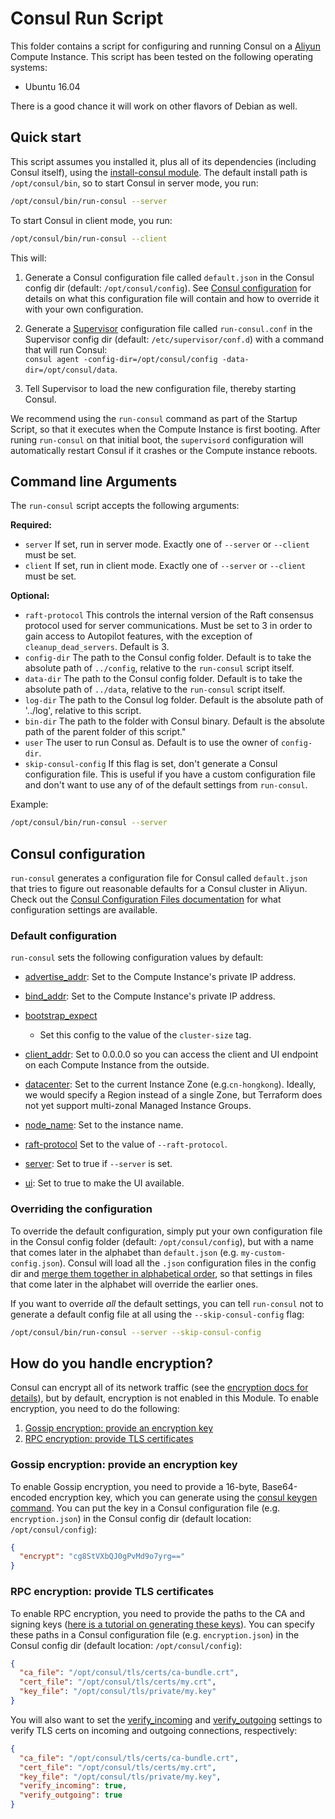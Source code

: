 # Consul Run Script

This folder contains a script for configuring and running Consul on a [Aliyun](https://www.aliyun.com/) Compute Instance. This script has been tested on the following operating systems:

* Ubuntu 16.04

There is a good chance it will work on other flavors of Debian as well.

## Quick start

This script assumes you installed it, plus all of its dependencies (including Consul itself), using the [install-consul module](https://github.com/mirrodance/terraform-aliyun-consul/tree/master/modules/install-consul). The default install path is `/opt/consul/bin`, so to start Consul in server mode, you run:

```bash
/opt/consul/bin/run-consul --server
```

To start Consul in client mode, you run:

```bash
/opt/consul/bin/run-consul --client
```

This will:

1. Generate a Consul configuration file called `default.json` in the Consul config dir (default: `/opt/consul/config`).
   See [Consul configuration](#consul-configuration) for details on what this configuration file will contain and how
   to override it with your own configuration.

1. Generate a [Supervisor](http://supervisord.org/) configuration file called `run-consul.conf` in the Supervisor
   config dir (default: `/etc/supervisor/conf.d`) with a command that will run Consul:  
   `consul agent -config-dir=/opt/consul/config -data-dir=/opt/consul/data`.

1. Tell Supervisor to load the new configuration file, thereby starting Consul.

We recommend using the `run-consul` command as part of the Startup Script,
so that it executes when the Compute Instance is first booting. After runing `run-consul` on that initial boot, the `supervisord`
configuration  will automatically restart Consul if it crashes or the Compute instance reboots.

## Command line Arguments

The `run-consul` script accepts the following arguments:

**Required:**

* `server` If set, run in server mode. Exactly one of `--server` or `--client` must be set.
* `client` If set, run in client mode. Exactly one of `--server` or `--client` must be set.

**Optional:**

* `raft-protocol` This controls the internal version of the Raft consensus protocol used for server communications. Must
  be set to 3 in order to gain access to Autopilot features, with the exception of `cleanup_dead_servers`. Default is 3.
* `config-dir` The path to the Consul config folder. Default is to take the absolute path of `../config`, relative to the `run-consul` script itself.
* `data-dir` The path to the Consul config folder. Default is to take the absolute path of `../data`, relative to the `run-consul` script itself.
* `log-dir` The path to the Consul log folder. Default is the absolute path of '../log', relative to this script.
* `bin-dir` The path to the folder with Consul binary. Default is the absolute path of the parent folder of this script."
* `user` The user to run Consul as. Default is to use the owner of `config-dir`.
* `skip-consul-config` If this flag is set, don't generate a Consul configuration file. This is useful if you have a custom configuration file and don't want to use any of of the default settings from `run-consul`.

Example:

```bash
/opt/consul/bin/run-consul --server
```

## Consul configuration

`run-consul` generates a configuration file for Consul called `default.json` that tries to figure out reasonable defaults for a Consul cluster in Aliyun. Check out the [Consul Configuration Files documentation](https://www.consul.io/docs/agent/options.html#configuration-files) for what configuration settings are available.

### Default configuration

`run-consul` sets the following configuration values by default:
  
* [advertise_addr](https://www.consul.io/docs/agent/options.html#advertise_addr): Set to the Compute Instance's private IP address.

* [bind_addr](https://www.consul.io/docs/agent/options.html#bind_addr): Set to the Compute Instance's private IP address.

* [bootstrap_expect](https://www.consul.io/docs/agent/options.html#bootstrap_expect)
  * Set this config to the value of the `cluster-size` tag.

* [client_addr](https://www.consul.io/docs/agent/options.html#client_addr): Set to 0.0.0.0 so you can access the client
  and UI endpoint on each Compute Instance from the outside.

* [datacenter](https://www.consul.io/docs/agent/options.html#datacenter): Set to the current Instance Zone (e.g.`cn-hongkong`).
  Ideally, we would specify a Region instead of a single Zone, but Terraform does not yet support multi-zonal Managed
  Instance Groups.

* [node_name](https://www.consul.io/docs/agent/options.html#node_name): Set to the instance name.
  
* [raft-protocol](https://www.consul.io/docs/agent/options.html#raft_protocol) Set to the value of `--raft-protocol`.

* [server](https://www.consul.io/docs/agent/options.html#server): Set to true if `--server` is set.

* [ui](https://www.consul.io/docs/agent/options.html#ui): Set to true to make the UI available.

### Overriding the configuration

To override the default configuration, simply put your own configuration file in the Consul config folder (default: `/opt/consul/config`), but with a name that comes later in the alphabet than `default.json` (e.g. `my-custom-config.json`). Consul will load all the `.json` configuration files in the config dir and [merge them together in alphabetical order](https://www.consul.io/docs/agent/options.html#_config_dir), so that settings in files that come later in the alphabet will override the earlier ones.

If you want to override *all* the default settings, you can tell `run-consul` not to generate a default config file
at all using the `--skip-consul-config` flag:

```bash
/opt/consul/bin/run-consul --server --skip-consul-config
```

## How do you handle encryption?

Consul can encrypt all of its network traffic (see the [encryption docs for details](https://www.consul.io/docs/agent/encryption.html)), but by default, encryption is not enabled in this Module. To enable encryption, you need to do the following:

1. [Gossip encryption: provide an encryption key](#gossip-encryption-provide-an-encryption-key)
2. [RPC encryption: provide TLS certificates](#rpc-encryption-provide-tls-certificates)

### Gossip encryption: provide an encryption key

To enable Gossip encryption, you need to provide a 16-byte, Base64-encoded encryption key, which you can generate using
the [consul keygen command](https://www.consul.io/docs/commands/keygen.html). You can put the key in a Consul configuration file (e.g. `encryption.json`) in the Consul config dir (default location: `/opt/consul/config`):

```json
{
  "encrypt": "cg8StVXbQJ0gPvMd9o7yrg=="
}
```

### RPC encryption: provide TLS certificates

To enable RPC encryption, you need to provide the paths to the CA and signing keys ([here is a tutorial on generating these keys](http://russellsimpkins.blogspot.com/2015/10/consul-adding-tls-using-self-signed.html)). You can specify these paths in a Consul configuration file (e.g. `encryption.json`) in the Consul config dir (default location: `/opt/consul/config`):

```json
{
  "ca_file": "/opt/consul/tls/certs/ca-bundle.crt",
  "cert_file": "/opt/consul/tls/certs/my.crt",
  "key_file": "/opt/consul/tls/private/my.key"
}
```

You will also want to set the [verify_incoming](https://www.consul.io/docs/agent/options.html#verify_incoming) and
[verify_outgoing](https://www.consul.io/docs/agent/options.html#verify_outgoing) settings to verify TLS certs on incoming and outgoing connections, respectively:

```json
{
  "ca_file": "/opt/consul/tls/certs/ca-bundle.crt",
  "cert_file": "/opt/consul/tls/certs/my.crt",
  "key_file": "/opt/consul/tls/private/my.key",
  "verify_incoming": true,
  "verify_outgoing": true
}
```